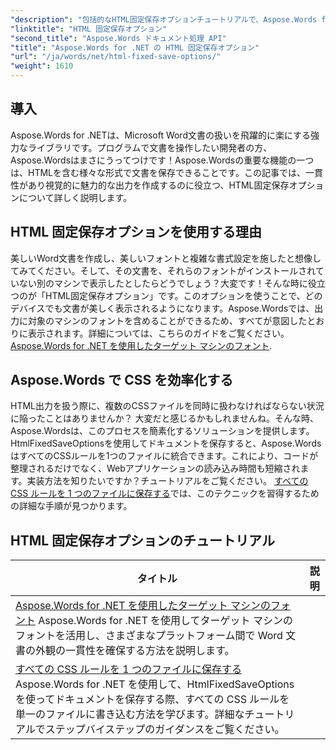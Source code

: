 ```yaml
---
"description": "包括的なHTML固定保存オプションチュートリアルで、Aspose.Words for .NETのパワーを解き放ちましょう。ドキュメントワークフローを効率化する方法を学びましょう。"
"linktitle": "HTML 固定保存オプション"
"second_title": "Aspose.Words ドキュメント処理 API"
"title": "Aspose.Words for .NET の HTML 固定保存オプション"
"url": "/ja/words/net/html-fixed-save-options/"
"weight": 1610
---
```


## 導入

Aspose.Words for .NETは、Microsoft Word文書の扱いを飛躍的に楽にする強力なライブラリです。プログラムで文書を操作したい開発者の方、Aspose.Wordsはまさにうってつけです！Aspose.Wordsの重要な機能の一つは、HTMLを含む様々な形式で文書を保存できることです。この記事では、一貫性があり視覚的に魅力的な出力を作成するのに役立つ、HTML固定保存オプションについて詳しく説明します。

## HTML 固定保存オプションを使用する理由

美しいWord文書を作成し、美しいフォントと複雑な書式設定を施したと想像してみてください。そして、その文書を、それらのフォントがインストールされていない別のマシンで表示したとしたらどうでしょう？大変です！そんな時に役立つのが「HTML固定保存オプション」です。このオプションを使うことで、どのデバイスでも文書が美しく表示されるようになります。Aspose.Wordsでは、出力に対象のマシンのフォントを含めることができるため、すべてが意図したとおりに表示されます。詳細については、こちらのガイドをご覧ください。 [Aspose.Words for .NET を使用したターゲット マシンのフォント](./target-machine-font/).

## Aspose.Words で CSS を効率化する

HTML出力を扱う際に、複数のCSSファイルを同時に扱わなければならない状況に陥ったことはありませんか？ 大変だと感じるかもしれませんね。そんな時、Aspose.Wordsは、このプロセスを簡素化するソリューションを提供します。HtmlFixedSaveOptionsを使用してドキュメントを保存すると、Aspose.WordsはすべてのCSSルールを1つのファイルに統合できます。これにより、コードが整理されるだけでなく、Webアプリケーションの読み込み時間も短縮されます。実装方法を知りたいですか？チュートリアルをご覧ください。 [すべての CSS ルールを 1 つのファイルに保存する](./save-all-css-rules-in-single-file/)では、このテクニックを習得するための詳細な手順が見つかります。

 ## HTML 固定保存オプションのチュートリアル
| タイトル | 説明 |
| --- | --- |
| [Aspose.Words for .NET を使用したターゲット マシンのフォント](./target-machine-font/) Aspose.Words for .NET を使用してターゲット マシンのフォントを活用し、さまざまなプラットフォーム間で Word 文書の外観の一貫性を確保する方法を説明します。 |
| [すべての CSS ルールを 1 つのファイルに保存する](./save-all-css-rules-in-single-file/) Aspose.Words for .NET を使用して、HtmlFixedSaveOptions を使ってドキュメントを保存する際、すべての CSS ルールを単一のファイルに書き込む方法を学びます。詳細なチュートリアルでステップバイステップのガイダンスをご覧ください。 |